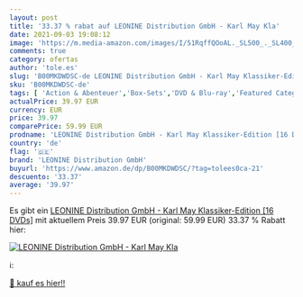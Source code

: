```yaml
---
layout: post
title: '33.37 % rabat auf LEONINE Distribution GmbH - Karl May Kla'
date: 2021-09-03 19:08:12
image: 'https://m.media-amazon.com/images/I/51RqffQOoAL._SL500_._SL400_.jpg'
comments: true
category: ofertas
author: 'tole.es'
slug: 'B00MKDWDSC-de LEONINE Distribution GmbH - Karl May Klassiker-Edition [16...'
sku: 'B00MKDWDSC-de'
tags: [ 'Action & Abenteuer','Box-Sets','DVD & Blu-ray','Featured Categories','Filme','Western','leonine distribution gmbh', ]
actualPrice: 39.97 EUR
currency: EUR
price: 39.97
comparePrice: 59.99 EUR
prodname: 'LEONINE Distribution GmbH - Karl May Klassiker-Edition [16 DVDs]'
country: 'de'
flag: '🇩🇪'
brand: 'LEONINE Distribution GmbH'
buyurl: 'https://www.amazon.de/dp/B00MKDWDSC/?tag=tolees0ca-21'
descuento: '33.37'
average: '39.97'
---
```


Es gibt ein [LEONINE Distribution GmbH - Karl May Klassiker-Edition [16 DVDs]](https://www.amazon.de/dp/B00MKDWDSC/?tag=tolees0ca-21) mit aktuellem Preis 39.97 EUR (original: 59.99 EUR) 33.37 % Rabatt hier:

[![LEONINE Distribution GmbH - Karl May Kla](https://m.media-amazon.com/images/I/51RqffQOoAL._SL500_._SL400_.jpg)](https://www.amazon.de/dp/B00MKDWDSC/?tag=tolees0ca-21)

ℹ️:


[🛒 kauf es hier!!](https://www.amazon.de/dp/B00MKDWDSC/?tag=tolees0ca-21)
